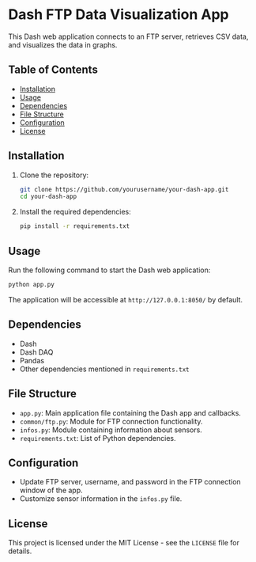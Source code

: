 # Dash FTP Data Visualization App

This Dash web application connects to an FTP server, retrieves CSV data, and visualizes the data in graphs.

## Table of Contents

- [Installation](#installation)
- [Usage](#usage)
- [Dependencies](#dependencies)
- [File Structure](#file-structure)
- [Configuration](#configuration)
- [License](#license)

## Installation

1. Clone the repository:

   ```bash
   git clone https://github.com/yourusername/your-dash-app.git
   cd your-dash-app
   ```

2. Install the required dependencies:
    ```bash
    pip install -r requirements.txt
    ```

## Usage

Run the following command to start the Dash web application:

```bash
python app.py
```

The application will be accessible at `http://127.0.0.1:8050/` by default.

## Dependencies

- Dash
- Dash DAQ
- Pandas
- Other dependencies mentioned in `requirements.txt`

## File Structure

- `app.py`: Main application file containing the Dash app and callbacks.
- `common/ftp.py`: Module for FTP connection functionality.
- `infos.py`: Module containing information about sensors.
- `requirements.txt`: List of Python dependencies.

## Configuration

- Update FTP server, username, and password in the FTP connection window of the app.
- Customize sensor information in the `infos.py` file.

## License

This project is licensed under the MIT License - see the `LICENSE` file for details.